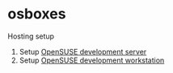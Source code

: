 # osboxes
Hosting setup

1. Setup [OpenSUSE development server](openSUSE.md)
2. Setup [OpenSUSE development workstation](developer.md)
